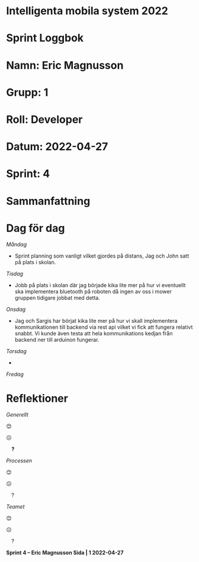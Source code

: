 #
# **Intelligenta mobila system 2022**
#
#
#
# **Sprint Loggbok**
# **Namn:	Eric Magnusson**
# **Grupp:	1**
# **Roll:	Developer**
# **Datum:	2022-04-27**
# **Sprint: 	4**
#
# **Sammanfattning**


# **Dag för dag**
*Måndag*

- Sprint planning som vanligt vilket gjordes på distans, Jag och John satt på plats i skolan.

*Tisdag*

- Jobb på plats i skolan där jag började kika lite mer på hur vi eventuellt ska implementera bluetooth på roboten då ingen av oss i mower gruppen tidigare jobbat med detta.

*Onsdag*

- Jag och Sargis har börjat kika lite mer på hur vi skall implementera kommunikationen till backend via rest api vilket vi fick att fungera relativt snabbt. 
Vi kunde även testa att hela kommunikations kedjan från backend ner till arduinon fungerar.

*Torsdag*

- 

*Fredag*

# **Reflektioner** 
*Generellt*

😊	

☹	

`  `**?**  	

*Processen*

😊	

☹	

`  `?	

*Teamet*

😊	

☹	

`  `?	

**Sprint 4 – Eric Magnusson	Sida | 1	2022-04-27**